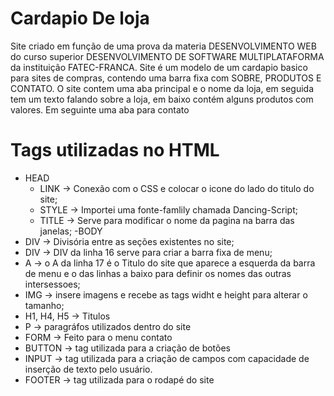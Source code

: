 # Cardapio De loja
Site criado em função de uma prova da materia DESENVOLVIMENTO WEB do curso superior DESENVOLVIMENTO DE SOFTWARE MULTIPLATAFORMA da instituição FATEC-FRANCA. Site é um modelo de um cardapio basico para sites de compras, contendo uma barra fixa com SOBRE, PRODUTOS E CONTATO. O site contem uma aba principal e o nome da loja, em seguida tem um texto falando sobre a loja, em baixo contém alguns produtos com valores. Em seguinte uma aba para contato

# Tags utilizadas no HTML

- HEAD
  - LINK -> Conexão com o CSS e colocar o icone do lado do titulo do site;
  - STYLE -> Importei uma fonte-famlily chamada Dancing-Script;
  - TITLE -> Serve para modificar o nome da pagina na barra das janelas;
-BODY
 - DIV -> Divisória entre as seções existentes no site;
 - DIV -> DIV da linha 16 serve para criar a barra fixa de menu;
 - A -> o A da linha 17 é o Titulo do site que aparece a esquerda da barra de menu e o das linhas a baixo para definir os nomes das outras intersessoes;
 - IMG -> insere imagens e recebe as tags widht e height para alterar o tamanho;
 - H1, H4, H5 -> Titulos
 - P -> paragráfos utilizados dentro do site
 - FORM -> Feito para o menu contato
 - BUTTON -> tag utilizada para a criação de botões
 - INPUT -> tag utilizada para a criação de campos com capacidade de inserção de texto pelo usuário.
 - FOOTER -> tag utilizada para o rodapé do site
